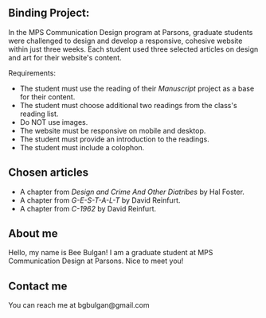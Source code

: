 <h2>Binding Project:</h2>
<p>
In the MPS Communication Design program at Parsons, graduate students were challenged to design and develop a responsive, cohesive website within just three weeks. Each student used three selected articles on design and art for their website's content.<p>
<p>Requirements:</p>
<ul>
  <li>The student must use the reading of their <em>Manuscript</em> project as a base for their content.</li>
  <li>The student must choose additional two readings from the class's reading list.</li>
  <li>Do NOT use images.</li>
  <li>The website must be responsive on mobile and desktop.</li>
  <li>The student must provide an introduction to the readings.</li>
  <li>The student must include a colophon.</li>
</ul>
<h2>Chosen articles</h2>
<ul>
<li>A chapter from <em>Design and Crime And Other Diatribes</em> by Hal Foster.</li>
  <li>A chapter from <em>G-E-S-T-A-L-T</em> by David Reinfurt.</li>
  <li>A chapter from <em>C-1962</em> by David Reinfurt.</li>
  </ul>
<h2>About me</h2>
<p>Hello, my name is Bee Bulgan! I am a graduate student at MPS Communication Design at Parsons. Nice to meet you!</p>
<h2>Contact me</h2>
<p>You can reach me at bgbulgan@gmail.com</p>
